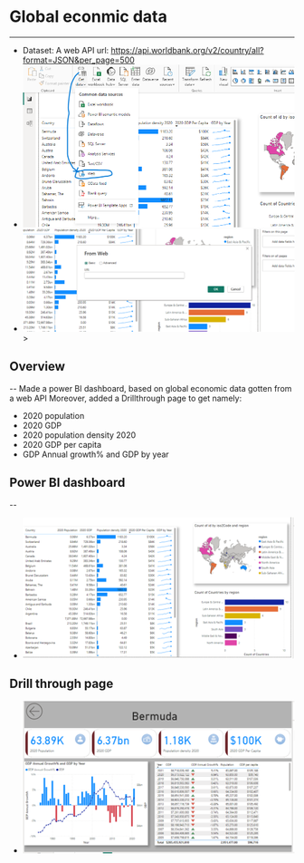 # Global econmic data
---
- Dataset: A web API url: https://api.worldbank.org/v2/country/all?format=JSON&per_page=500 
- <img src="Screenshot (435).png" />
- <img src="Screenshot (436).png" />>

## Overview
--
Made a power BI dashboard, based on global economic data gotten from a web API
Moreover, added a Drillthrough page to get namely:
- 2020 population 
- 2020 GDP
- 2020 population density 2020
- 2020 GDP per capita
- GDP Annual growth% and GDP by year

## Power BI dashboard
--
- <img src="Screenshot (437).png" />

## Drill through  page
- <img src="Screenshot (438).png">

